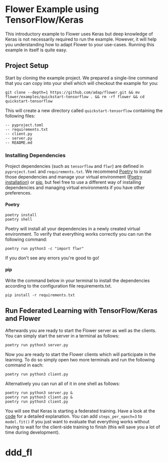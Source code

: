 # Flower Example using TensorFlow/Keras

This introductory example to Flower uses Keras but deep knowledge of Keras is not necessarily required to run the example. However, it will help you understanding how to adapt Flower to your use-cases.
Running this example in itself is quite easy.

## Project Setup

Start by cloning the example project. We prepared a single-line command that you can copy into your shell which will checkout the example for you:

```shell
git clone --depth=1 https://github.com/adap/flower.git && mv flower/examples/quickstart-tensorflow . && rm -rf flower && cd quickstart-tensorflow
```

This will create a new directory called `quickstart-tensorflow` containing the following files:

```shell
-- pyproject.toml
-- requirements.txt
-- client.py
-- server.py
-- README.md
```

### Installing Dependencies

Project dependencies (such as `tensorflow` and `flwr`) are defined in `pyproject.toml` and `requirements.txt`. We recommend [Poetry](https://python-poetry.org/docs/) to install those dependencies and manage your virtual environment ([Poetry installation](https://python-poetry.org/docs/#installation)) or [pip](https://pip.pypa.io/en/latest/development/), but feel free to use a different way of installing dependencies and managing virtual environments if you have other preferences.

#### Poetry

```shell
poetry install
poetry shell
```

Poetry will install all your dependencies in a newly created virtual environment. To verify that everything works correctly you can run the following command:

```shell
poetry run python3 -c "import flwr"
```

If you don't see any errors you're good to go!

#### pip

Write the command below in your terminal to install the dependencies according to the configuration file requirements.txt.

```shell
pip install -r requirements.txt
```

## Run Federated Learning with TensorFlow/Keras and Flower

Afterwards you are ready to start the Flower server as well as the clients. You can simply start the server in a terminal as follows:

```shell
poetry run python3 server.py
```

Now you are ready to start the Flower clients which will participate in the learning. To do so simply open two more terminals and run the following command in each:

```shell
poetry run python3 client.py
```

Alternatively you can run all of it in one shell as follows:

```shell
poetry run python3 server.py &
poetry run python3 client.py &
poetry run python3 client.py
```

You will see that Keras is starting a federated training. Have a look at the [code](https://github.com/adap/flower/tree/main/examples/quickstart-tensorflow) for a detailed explanation. You can add `steps_per_epoch=3` to `model.fit()` if you just want to evaluate that everything works without having to wait for the client-side training to finish (this will save you a lot of time during development).
# ddd_fl

